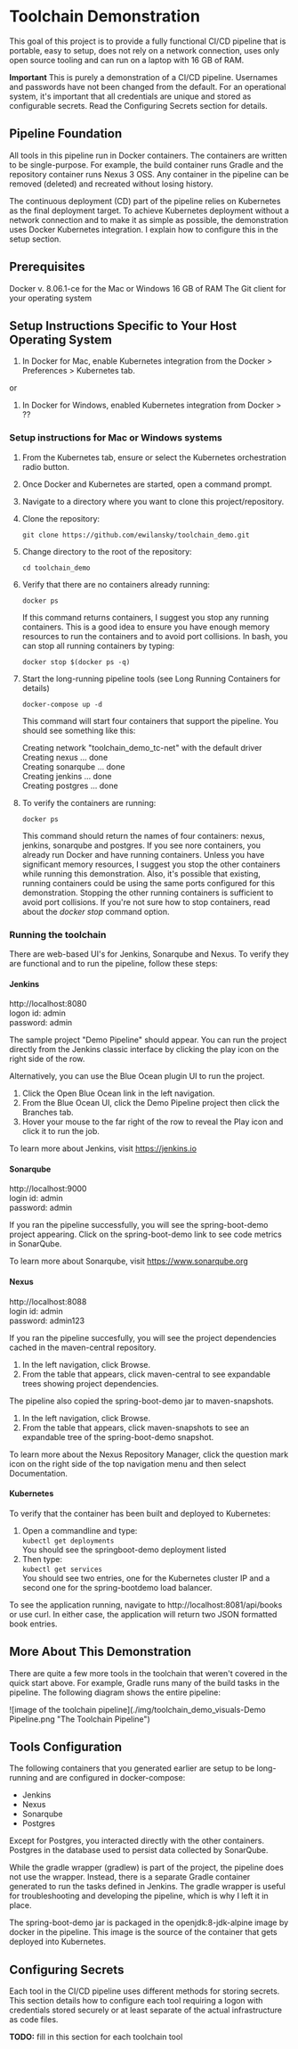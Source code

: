 # Toolchain Demonstration

This goal of this project is to provide a fully functional CI/CD pipeline that is portable, easy to setup, does not rely on a network connection, uses only open source tooling and can run on a laptop with 16 GB of RAM.

**Important** This is purely a demonstration of a CI/CD pipeline. Usernames and passwords have not been changed from the default. For an operational system, it's important that all credentials are unique and stored as configurable secrets. Read the Configuring Secrets section for details.  

## Pipeline Foundation

All tools in this pipeline run in Docker containers. The containers are written to be single-purpose. For example, the build container runs Gradle and the repository container runs Nexus 3 OSS. Any container in the pipeline can be removed (deleted) and recreated without losing history.

The continuous deployment (CD) part of the pipeline relies on Kubernetes as the final deployment target. To achieve Kubernetes deployment without a network connection and to make it as simple as possible, the demonstration uses Docker Kubernetes integration. I explain how to configure this in the setup section.

## Prerequisites

Docker v. 8.06.1-ce for the Mac or Windows
16 GB of RAM
The Git client for your operating system

## Setup Instructions Specific to Your Host Operating System

1. In Docker for Mac, enable Kubernetes integration from the Docker > Preferences > Kubernetes tab.

or

1. In Docker for Windows, enabled Kubernetes integration from Docker > ??

### Setup instructions for Mac or Windows systems

1. From the Kubernetes tab, ensure or select the Kubernetes orchestration radio button.

2. Once Docker and Kubernetes are started, open a command prompt.

3. Navigate to a directory where you want to clone this project/repository.

4. Clone the repository:

   `git clone https://github.com/ewilansky/toolchain_demo.git`

5. Change directory to the root of the repository:

   `cd toolchain_demo`

6. Verify that there are no containers already running:
  
   `docker ps`

   If this command returns containers, I suggest you stop any running containers. This is a good idea to ensure you have enough memory resources to run the containers and to avoid port collisions.
   In bash, you can stop all running containers by typing:

   `docker stop $(docker ps -q)`

7. Start the long-running pipeline tools (see Long Running Containers for details)

   `docker-compose up -d`

   This command will start four containers that support the pipeline. You should see something like this:  
  
   Creating network "toolchain_demo_tc-net" with the default driver  
   Creating nexus     ... done  
   Creating sonarqube ... done  
   Creating jenkins   ... done  
   Creating postgres  ... done  

8. To verify the containers are running:

   `docker ps`

   This command should return the names of four containers: nexus, jenkins, sonarqube and postgres. If you see nore containers, you already run Docker and have running containers. Unless you have significant memory resources, I suggest you stop the other containers while running this demonstration. Also, it's possible that existing, running containers could be using the same ports configured for this demonstration. Stopping the other running containers is sufficient to avoid port collisions. If you're not sure how to stop containers, read about the *docker stop* command option.

### Running the toolchain

There are web-based UI's for Jenkins, Sonarqube and Nexus. To verify they are functional and to run the pipeline, follow these steps:

#### Jenkins

http://localhost:8080  
logon id: admin  
password: admin

The sample project "Demo Pipeline" should appear. You can run the project directly from the Jenkins classic interface by clicking the play icon on the right side of the row.

Alternatively, you can use the Blue Ocean plugin UI to run the project.

1. Click the Open Blue Ocean link in the left navigation.
2. From the Blue Ocean UI, click the Demo Pipeline project then click the Branches tab.
3. Hover your mouse to the far right of the row to reveal the Play icon and click it to run the job.

To learn more about Jenkins, visit https://jenkins.io

#### Sonarqube

http://localhost:9000  
login id: admin  
password: admin

If you ran the pipeline successfully, you will see the spring-boot-demo project appearing. Click on the spring-boot-demo link to see code metrics in SonarQube.

To learn more about Sonarqube, visit https://www.sonarqube.org

#### Nexus

http://localhost:8088  
login id: admin  
password: admin123

If you ran the pipeline succesfully, you will see the project dependencies cached in the maven-central repository.

1. In the left navigation, click Browse.
2. From the table that appears, click maven-central to see expandable trees showing project dependencies.

The pipeline also copied the spring-boot-demo jar to maven-snapshots.

1. In the left navigation, click Browse.
2. From the table that appears, click maven-snapshots to see an expandable tree of the spring-boot-demo snapshot.

To learn more about the Nexus Repository Manager, click the question mark icon on the right side of the top navigation menu and then select Documentation.

#### Kubernetes

To verify that the container has been built and deployed to Kubernetes:

1. Open a commandline and type:  
      `kubectl get deployments`  
   You should see the springboot-demo deployment listed
2. Then type:  
   `kubectl get services`  
   You should see two entries, one for the Kubernetes cluster IP and a second one for the spring-bootdemo load balancer.  

To see the application running, navigate to http://localhost:8081/api/books or use curl. In either case, the application will return two JSON formatted book entries.

## More About This Demonstration

There are quite a few more tools in the toolchain that weren't covered in the quick start above. For example, Gradle runs many of the build tasks in the pipeline. The following diagram shows the entire pipeline:

![image of the toolchain pipeline](./img/toolchain_demo_visuals-Demo Pipeline.png "The Toolchain Pipeline")

## Tools Configuration

The following containers that you generated earlier are setup to be long-running and are configured in docker-compose:

- Jenkins
- Nexus
- Sonarqube
- Postgres

Except for Postgres, you interacted directly with the other containers. Postgres in the database used to persist data collected by SonarQube.

While the gradle wrapper (gradlew) is part of the project, the pipeline does not use the wrapper. Instead, there is a separate Gradle container generated to run the tasks defined in Jenkins. The gradle wrapper is useful for troubleshooting and developing the pipeline, which is why I left it in place.

The spring-boot-demo jar is packaged in the openjdk:8-jdk-alpine image by docker in the pipeline. This image is the source of the container that gets deployed into Kubernetes.

## Configuring Secrets

Each tool in the CI/CD pipeline uses different methods for storing secrets. This section details how to configure each tool requiring a logon with credentials stored securely or at least separate of the actual infrastructure as code files.  

**TODO:** fill in this section for each toolchain tool